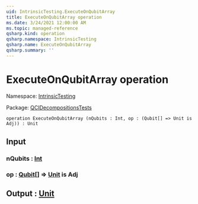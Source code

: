```yaml
---
uid: IntrinsicTesting.ExecuteOnQubitArray
title: ExecuteOnQubitArray operation
ms.date: 3/24/2021 12:00:00 AM
ms.topic: managed-reference
qsharp.kind: operation
qsharp.namespace: IntrinsicTesting
qsharp.name: ExecuteOnQubitArray
qsharp.summary: ''
---
```


# ExecuteOnQubitArray operation

Namespace: [IntrinsicTesting](xref:IntrinsicTesting)

Package: [QCIDecompositionsTests](https://nuget.org/packages/QCIDecompositionsTests)




```qsharp
operation ExecuteOnQubitArray (nQubits : Int, op : (Qubit[] => Unit is Adj)) : Unit
```


## Input

### nQubits : [Int](xref:microsoft.quantum.lang-ref.int)




### op : [Qubit](xref:microsoft.quantum.lang-ref.qubit)[] => [Unit](xref:microsoft.quantum.lang-ref.unit)  is Adj





## Output : [Unit](xref:microsoft.quantum.lang-ref.unit)

